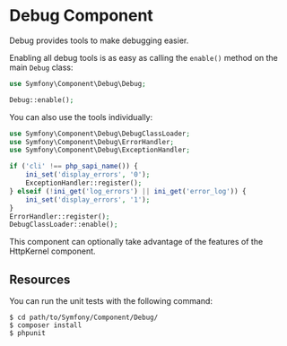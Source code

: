 Debug Component
===============

Debug provides tools to make debugging easier.

Enabling all debug tools is as easy as calling the `enable()` method on the
main `Debug` class:

```php
use Symfony\Component\Debug\Debug;

Debug::enable();
```

You can also use the tools individually:

```php
use Symfony\Component\Debug\DebugClassLoader;
use Symfony\Component\Debug\ErrorHandler;
use Symfony\Component\Debug\ExceptionHandler;

if ('cli' !== php_sapi_name()) {
    ini_set('display_errors', '0');
    ExceptionHandler::register();
} elseif (!ini_get('log_errors') || ini_get('error_log')) {
    ini_set('display_errors', '1');
}
ErrorHandler::register();
DebugClassLoader::enable();
```

This component can optionally take advantage of the features of the HttpKernel
component.

Resources
---------

You can run the unit tests with the following command:

    $ cd path/to/Symfony/Component/Debug/
    $ composer install
    $ phpunit
